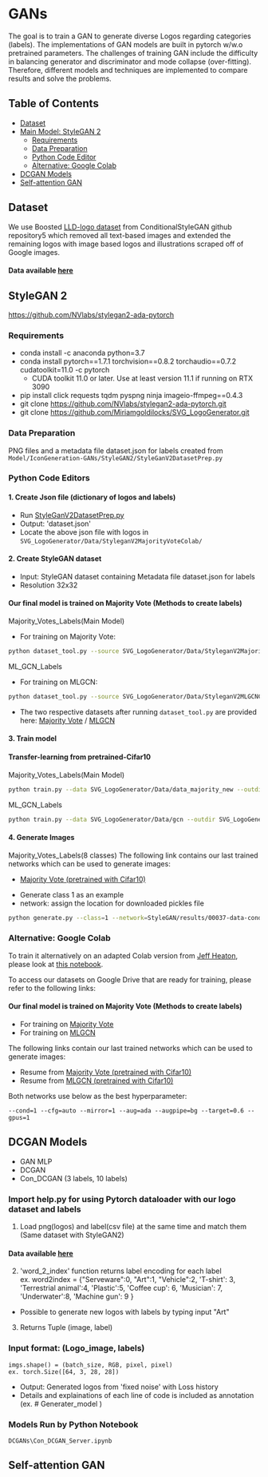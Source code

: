 # GANs

The goal is to train a GAN to generate diverse Logos regarding categories (labels). The implementations of GAN models are built in pytorch w/w.o pretrained parameters. The challenges of training GAN include the difficulty in balancing generator and discriminator and mode collapse (over-fitting). Therefore, different models and techniques are implemented to compare results and solve the problems. 

## Table of Contents
- [Dataset](#dataset)
- [Main Model: StyleGAN 2](#stylegan-2)
  - [Requirements](#requirements)
  - [Data Preparation](#data-preparation)
  - [Python Code Editor](#python-code-editors)
  - [Alternative: Google Colab](#colab)
- [DCGAN Models](#dcgan-models)
- [Self-attention GAN](#self-attention-gan)

## Dataset
We use Boosted [LLD-logo dataset](https://data.vision.ee.ethz.ch/sagea/lld/#paper) from ConditionalStyleGAN github repository5 which removed
all text-based images and extended the remaining logos with image based logos and illustrations
scraped off of Google images.
#### Data available [here](https://drive.google.com/open?id=1ruFmYOc4q3D9aQOXg8RPdYPnBUcoa_iY)

## StyleGAN 2
https://github.com/NVlabs/stylegan2-ada-pytorch
### Requirements
- conda install -c anaconda python=3.7
- conda install pytorch==1.7.1 torchvision==0.8.2 torchaudio==0.7.2 cudatoolkit=11.0 -c pytorch
  - CUDA toolkit 11.0 or later. Use at least version 11.1 if running on RTX 3090
- pip install click requests tqdm pyspng ninja imageio-ffmpeg==0.4.3
- git clone https://github.com/NVlabs/stylegan2-ada-pytorch.git
- git clone https://github.com/Miriamgoldilocks/SVG_LogoGenerator.git

### Data Preparation
PNG files and a metadata file dataset.json for labels created from `Model/IconGeneration-GANs/StyleGAN2/StyleGanV2DatasetPrep.py` 


### Python Code Editors

#### 1. Create Json file (dictionary of logos and labels)
   - Run [StyleGanV2DatasetPrep.py](StyleGAN2/StyleGanV2DatasetPrep.py)
   - Output: 'dataset.json'
   - Locate the above json file with logos in `SVG_LogoGenerator/Data/StyleganV2MajorityVoteColab/`

#### 2. Create StyleGAN dataset
- Input: StyleGAN dataset containing Metadata file dataset.json for labels
- Resolution 32x32
#### Our final model is trained on Majority Vote (Methods to create labels)
Majority_Votes_Labels(Main Model)
* For training on Majority Vote:
```sh
python dataset_tool.py --source SVG_LogoGenerator/Data/StyleganV2MajorityVoteColab/ --dest SVG_LogoGenerator/Data/majority_vote --width=32 --height=32
```
ML_GCN_Labels
* For training on MLGCN:
```sh
python dataset_tool.py --source SVG_LogoGenerator/Data/StyleganV2MLGCNColab/ --dest SVG_LogoGenerator/Data/gcn --width=32 --height=32
```
* The two respective datasets after running `dataset_tool.py` are provided here:
[Majority Vote](https://drive.google.com/drive/folders/15Z3p-s-IRxng3e2jN54YGKURQNbiymDp?usp=sharing) /
[MLGCN](https://drive.google.com/drive/folders/1-A02RISoApQx6jWf38PbOznJ8tfD-TWY?usp=sharing)

#### 3. Train model 
#### Transfer-learning from pretrained-Cifar10 
Majority_Votes_Labels(Main Model)
```sh
python train.py --data SVG_LogoGenerator/Data/data_majority_new --outdir SVG_LogoGenerator/results --cond=1 --cfg=auto --mirror=1 --aug=ada --augpipe=bg --target=0.6 --gpus=1 --resume=https://nvlabs-fi-cdn.nvidia.com/stylegan2-ada-pytorch/pretrained/cifar10.pkl
```
   
ML_GCN_Labels
```sh
python train.py --data SVG_LogoGenerator/Data/gcn --outdir SVG_LogoGenerator/results --cond=1 --cfg=auto --mirror=1 --aug=ada --augpipe=bg --target=0.6 --gpus=1 --resume=https://nvlabs-fi-cdn.nvidia.com/stylegan2-ada-pytorch/pretrained/cifar10.pkl
```
#### 4. Generate Images
Majority_Votes_Labels(8 classes)
The following link contains our last trained networks which can be used to generate images:
* [Majority Vote (pretrained with Cifar10)](https://drive.google.com/file/d/1DkW3-kuSaZBKJBW0w8DvQ83T3ToQYDkN/view?usp=sharing)
- Generate class 1 as an example
- network: assign the location for downloaded pickles file
```sh
python generate.py --class=1 --network=StyleGAN/results/00037-data-cond-auto1/network-snapshot-001400.pkl --outdir=StyleGAN/results/generated --trunc=1 --seeds=30-48
```

### Alternative: Google Colab <a name="colab"></a>
To train it alternatively on an adapted Colab version from [Jeff Heaton](https://www.youtube.com/channel/UCR1-GEpyOPzT2AO4D_eifdw), please look at [this notebook](https://drive.google.com/file/d/1jV9Y5ZcvYlsjDO701EraUTk3ALYpX_1S/view?usp=sharing).

To access our datasets on Google Drive that are ready for training, please refer to the following links:
#### Our final model is trained on Majority Vote (Methods to create labels)
* For training on [Majority Vote](https://drive.google.com/drive/folders/15Z3p-s-IRxng3e2jN54YGKURQNbiymDp?usp=sharing)
* For training on [MLGCN](https://drive.google.com/drive/folders/1-A02RISoApQx6jWf38PbOznJ8tfD-TWY?usp=sharing)

The following links contain our last trained networks which can be used to generate images:

* Resume from [Majority Vote (pretrained with Cifar10)](https://drive.google.com/file/d/1DkW3-kuSaZBKJBW0w8DvQ83T3ToQYDkN/view?usp=sharing)
* Resume from [MLGCN (pretrained with Cifar10)](https://drive.google.com/file/d/1DhbkWuCmahXxpsGOuibnlquGzI_hcuuQ/view?usp=sharing)

Both networks use below as the best hyperparameter:
```
--cond=1 --cfg=auto --mirror=1 --aug=ada --augpipe=bg --target=0.6 --gpus=1
```



## DCGAN Models

- GAN MLP
- DCGAN
- Con_DCGAN (3 labels, 10 labels)


### Import help.py for using Pytorch dataloader with our logo dataset and labels

  1) Load png(logos) and label(csv file) at the same time and match them (Same dataset with StyleGAN2)
   #### Data available [here](https://drive.google.com/open?id=1ruFmYOc4q3D9aQOXg8RPdYPnBUcoa_iY)
  
  2) 'word_2_index' function returns label encoding for each label  
    ex. word2index = {"Serveware":0, "Art":1, "Vehicle":2, 'T-shirt': 3, 'Terrestrial animal':4, 'Plastic':5, 'Coffee cup': 6, 'Musician': 7, 'Underwater':8,  'Machine gun': 9 }
   - Possible to generate new logos with labels by typing input "Art"
  
  3) Returns Tuple (image, label)

### Input format: (Logo_image, labels)  
    imgs.shape() = (batch_size, RGB, pixel, pixel) 
    ex. torch.Size([64, 3, 28, 28])
   - Output: Generated logos from 'fixed noise' with Loss history
   - Details and explainations of each line of code is included as annotation (ex. # Generater_model )

### Models Run by Python Notebook
    DCGANs\Con_DCGAN_Server.ipynb
      
## Self-attention GAN

